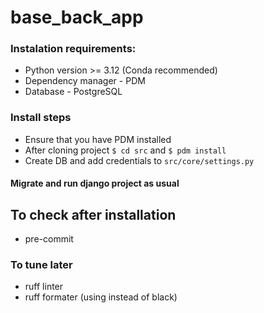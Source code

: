 # base_back_app

### Instalation requirements: 
* Python version >= 3.12 (Conda recommended) 
* Dependency manager - PDM 
* Database - PostgreSQL

### Install steps
* Ensure that you have PDM installed
* After cloning project `$ cd src` and `$ pdm install`
* Create DB and add credentials to `src/core/settings.py`

#### Migrate and run django project as usual

## To check after installation
* pre-commit 

### To tune later
* ruff linter
* ruff formater (using instead of black)